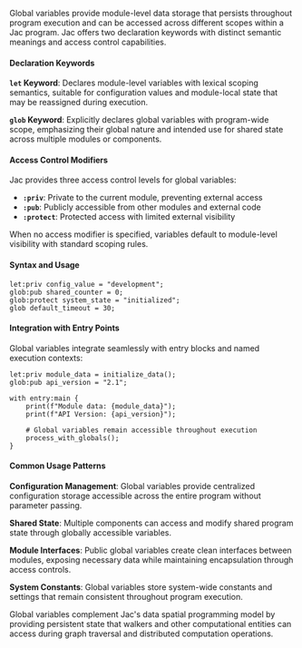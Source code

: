 Global variables provide module-level data storage that persists throughout program execution and can be accessed across different scopes within a Jac program. Jac offers two declaration keywords with distinct semantic meanings and access control capabilities.

#### Declaration Keywords

**`let` Keyword**: Declares module-level variables with lexical scoping semantics, suitable for configuration values and module-local state that may be reassigned during execution.

**`glob` Keyword**: Explicitly declares global variables with program-wide scope, emphasizing their global nature and intended use for shared state across multiple modules or components.

#### Access Control Modifiers

Jac provides three access control levels for global variables:

- **`:priv`**: Private to the current module, preventing external access
- **`:pub`**: Publicly accessible from other modules and external code
- **`:protect`**: Protected access with limited external visibility

When no access modifier is specified, variables default to module-level visibility with standard scoping rules.

#### Syntax and Usage

```jac
let:priv config_value = "development";
glob:pub shared_counter = 0;
glob:protect system_state = "initialized";
glob default_timeout = 30;
```

#### Integration with Entry Points

Global variables integrate seamlessly with entry blocks and named execution contexts:

```jac
let:priv module_data = initialize_data();
glob:pub api_version = "2.1";

with entry:main {
    print(f"Module data: {module_data}");
    print(f"API Version: {api_version}");
    
    # Global variables remain accessible throughout execution
    process_with_globals();
}
```

#### Common Usage Patterns

**Configuration Management**: Global variables provide centralized configuration storage accessible across the entire program without parameter passing.

**Shared State**: Multiple components can access and modify shared program state through globally accessible variables.

**Module Interfaces**: Public global variables create clean interfaces between modules, exposing necessary data while maintaining encapsulation through access controls.

**System Constants**: Global variables store system-wide constants and settings that remain consistent throughout program execution.

Global variables complement Jac's data spatial programming model by providing persistent state that walkers and other computational entities can access during graph traversal and distributed computation operations.
